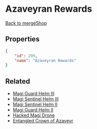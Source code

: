 # Azaveyran Rewards

<no description available>

[Back to mergeShop](../merge-shops.md)

## Properties

```json
{
    "id": 299,
    "name": "Azaveyran Rewards"
}
```

## Related

- [Magi Guard Helm III](../items/18533-magi-guard-helm-iii.md)
- [Magi Sentinel Helm III](../items/18536-magi-sentinel-helm-iii.md)
- [Magi Sentinel Helm II](../items/18535-magi-sentinel-helm-ii.md)
- [Magi Guard Helm II](../items/18532-magi-guard-helm-ii.md)
- [Hacked Magi Drone](../items/18530-hacked-magi-drone.md)
- [Entangled Crown of Azaveyr](../items/18537-entangled-crown-of-azaveyr.md)

